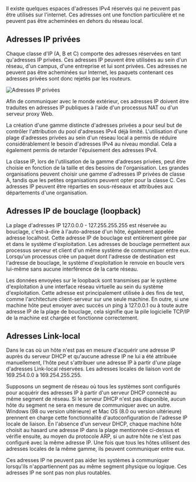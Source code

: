 Il existe quelques espaces d'adresses IPv4 réservés qui ne peuvent pas être utilisés sur l'internet. Ces adresses ont une fonction particulière et ne peuvent pas être acheminées en dehors du réseau local.

## Adresses IP privées

Chaque classe d'IP (A, B et C) comporte des adresses réservées en tant qu'adresses IP privées. Ces adresses IP peuvent être utilisées au sein d'un réseau, d'un campus, d'une entreprise et lui sont privées. Ces adresses ne peuvent pas être acheminées sur Internet, les paquets contenant ces adresses privées sont donc rejetés par les routeurs.

![Adresses IP privées](https://raw.githubusercontent.com/Microleadoff/content/master/lang/fr/courses/R%C3%A9seaux/Protocoles%20r%C3%A9seaux/IPV4/courses/0090%20-%20Adresses%20r%C3%A9serv%C3%A9es/images/image1.png)

Afin de communiquer avec le monde extérieur, ces adresses IP doivent être traduites en adresses IP publiques à l'aide d'un processus NAT ou d'un serveur proxy Web.

La création d'une gamme distincte d'adresses privées a pour seul but de contrôler l'attribution du pool d'adresses IPv4 déjà limité. L'utilisation d'une plage d'adresses privées au sein d'un réseau local a permis de réduire considérablement le besoin d'adresses IPv4 au niveau mondial. Cela a également permis de retarder l'épuisement des adresses IPv4.

La classe IP, lors de l'utilisation de la gamme d'adresses privées, peut être choisie en fonction de la taille et des besoins de l'organisation. Les grandes organisations peuvent choisir une gamme d'adresses IP privées de classe A, tandis que les petites organisations peuvent opter pour la classe C. Ces adresses IP peuvent être réparties en sous-réseaux et attribuées aux départements d'une organisation.

## Adresses IP de bouclage (loopback)

La plage d'adresses IP 127.0.0.0 - 127.255.255.255 est réservée au bouclage, c'est-à-dire à l'auto-adresse d'un hôte, également appelée adresse localhost. Cette adresse IP de bouclage est entièrement gérée par et dans le système d'exploitation. Les adresses de bouclage permettent aux processus serveur et client d'un même système de communiquer entre eux. Lorsqu'un processus crée un paquet dont l'adresse de destination est l'adresse de bouclage, le système d'exploitation le renvoie en boucle vers lui-même sans aucune interférence de la carte réseau.

Les données envoyées sur le loopback sont transmises par le système d'exploitation à une interface réseau virtuelle au sein du système d'exploitation. Cette adresse est principalement utilisée à des fins de test, comme l'architecture client-serveur sur une seule machine. En outre, si une machine hôte peut envoyer avec succès un ping à 127.0.0.1 ou à toute autre adresse IP de la plage de bouclage, cela signifie que la pile logicielle TCP/IP de la machine est chargée et fonctionne correctement.

## Adresses Link-local

Dans le cas où un hôte n'est pas en mesure d'acquérir une adresse IP auprès du serveur DHCP et qu'aucune adresse IP ne lui a été attribuée manuellement, l'hôte peut s'attribuer une adresse IP à partir d'une plage d'adresses Link-local réservées. Les adresses locales de liaison vont de 169.254.0.0 à 169.254.255.255.

Supposons un segment de réseau où tous les systèmes sont configurés pour acquérir des adresses IP à partir d'un serveur DHCP connecté au même segment de réseau. Si le serveur DHCP n'est pas disponible, aucun hôte du segment ne sera en mesure de communiquer avec un autre. Windows (98 ou version ultérieure) et Mac OS (8.0 ou version ultérieure) prennent en charge cette fonctionnalité d'autoconfiguration de l'adresse IP locale de liaison. En l'absence d'un serveur DHCP, chaque machine hôte choisit au hasard une adresse IP dans la plage mentionnée ci-dessus et vérifie ensuite, au moyen du protocole ARP, si un autre hôte ne s'est pas configuré avec la même adresse IP. Une fois que tous les hôtes utilisent des adresses locales de la même gamme, ils peuvent communiquer entre eux.

Ces adresses IP ne peuvent pas aider les systèmes à communiquer lorsqu'ils n'appartiennent pas au même segment physique ou logique. Ces adresses IP ne sont pas non plus routables.